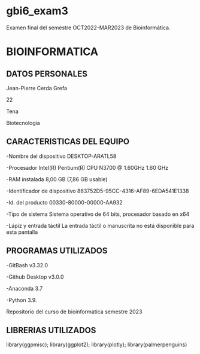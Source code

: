 # gbi6_exam3
Examen final del semestre OCT2022-MAR2023 de Bioinformática.

# BIOINFORMATICA
## DATOS PERSONALES

Jean-Pierre Cerda Grefa

22

Tena

Biotecnologia

## CARACTERISTICAS DEL EQUIPO 

-Nombre del dispositivo	DESKTOP-ARATL58

-Procesador	Intel(R) Pentium(R) CPU  N3700  @ 1.60GHz   1.60 GHz

-RAM instalada	8,00 GB (7,86 GB usable)

-Identificador de dispositivo	863752D5-95CC-4316-AF89-6EDA541E1338

-Id. del producto	00330-80000-00000-AA932

-Tipo de sistema	Sistema operativo de 64 bits, procesador basado en x64

-Lápiz y entrada táctil	La entrada táctil o manuscrita no está disponible para esta pantalla


## PROGRAMAS UTILIZADOS

-GitBash v3.32.0


-Github Desktop v3.0.0

-Anaconda 3.7

-Python 3.9.


Repositorio del curso de bioinformatica semestre  2023 

## LIBRERIAS  UTILIZADOS 

library(ggpmisc);
library(ggplot2); 
library(plotly); 
library(palmerpenguins)
